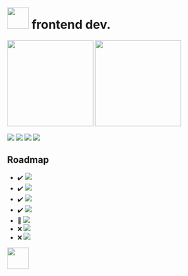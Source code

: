 # <img src="https://i.ibb.co/ZWt8y9b/fomlahault.png" style="width: 50px"> frontend dev.
<div style="display: inline-block;">
<img src="https://github-readme-stats.vercel.app/api?username=floyare&&show_icons=true&theme=midnight-purple" style="height: 200px;">
<img src="https://github-readme-stats.vercel.app/api/top-langs/?username=floyare&langs_count=5&theme=midnight-purple" style="height: 200px;">
</div>

<a href="https://discord.com/"><img src="https://img.shields.io/badge/-floyare%231186-000000?style=flat-square&logo=discord&logoColor=7F3ACE"></a>
<a href="https://steamcommunity.com/id/floyarestyles/"><img src="https://img.shields.io/badge/-funnע-000000?style=flat-square&logo=steam&logoColor=7F3ACE"></a>
<a href="https://www.youtube.com/channel/UCdRj56rXHKHF40T0Of36s3A"><img src="https://img.shields.io/badge/-floyare-000000?style=flat-square&logo=youtube&logoColor=7F3ACE"></a>
<img src="https://visitor-badge.laobi.icu/badge?page_id=floyare.floyare&left_color=black&right_color=%237F3ACE">

## Roadmap
- :heavy_check_mark: <img src="https://img.shields.io/badge/-HTML-000000?style=flat-square&logo=html5&logoColor=7F3ACE">
- :heavy_check_mark: <img src="https://img.shields.io/badge/-CSS-000000?style=flat-square&logo=css3&logoColor=7F3ACE">
- :heavy_check_mark: <img src="https://img.shields.io/badge/-Javascript-000000?style=flat-square&logo=javascript&logoColor=7F3ACE">
- :heavy_check_mark: <img src="https://img.shields.io/badge/-React-000000?style=flat-square&logo=react&logoColor=7F3ACE">
- :large_orange_diamond: <img src="https://img.shields.io/badge/-Next.js-000000?style=flat-square&logo=nextdotjs&logoColor=7F3ACE">
- :x: <img src="https://img.shields.io/badge/-Vue.js-000000?style=flat-square&logo=vuedotjs&logoColor=7F3ACE">
- :x: <img src="https://img.shields.io/badge/-Nuxt.js-000000?style=flat-square&logo=nuxtdotjs&logoColor=7F3ACE">

<div style="display: inline-block;">
<img src="https://i.ibb.co/wwq451W/JUSTSTYLES-LOGO-NEW-500.png" style="height: 50px;">
</div>
<!--
**floyare/floyare** is a ✨ _special_ ✨ repository because its `README.md` (this file) appears on your GitHub profile.

Here are some ideas to get you started:

- 🔭 I’m currently working on ...
- 🌱 I’m currently learning ...
- 👯 I’m looking to collaborate on ...
- 🤔 I’m looking for help with ...
- 💬 Ask me about ...
- 📫 How to reach me: ...
- 😄 Pronouns: ...
- ⚡ Fun fact: ...
-->
